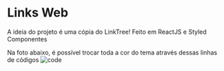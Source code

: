 # Links Web

A ideia do projeto é uma cópia do LinkTree! 
Feito em ReactJS e Styled Componentes

Na foto abaixo, é possível trocar toda a cor do tema através dessas linhas de códigos
![code](https://github.com/NicolasLimaDEV/LinksWeb/assets/91435296/aac7e62c-70db-4d5a-819e-05ab7a4d9107)

